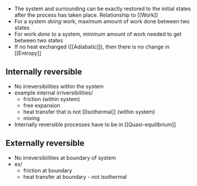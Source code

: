 - The system and surrounding can be exactly restored to the initial states after the process has taken place. 
Relationship to [[Work]]
- For a system *doing* work, maximum amount of work done between two states
- For work *done to* a system, minimum amount of work needed to get between two states
- If no heat exchanged ([[Adiabatic]]), then there is no change in [[Entropy]]


## Internally reversible
- No irreversibilities *within* the system
- example internal irriversibilities/
	- friction (within system)
	- free expansion
	- heat transfer that is not [[Isothermal]] (within system)
	- mixing
- Internally reversible processes have to be in [[Quasi-equilibrium]]

## Externally reversible
- No irreversibilities at boundary of system
- ex/ 
	- friction at boundary
	- heat transfer at boundary - not isothermal


